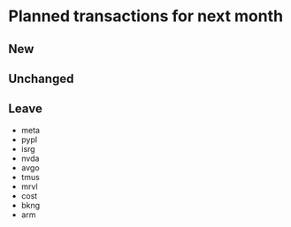 # Planned transactions for next month

## New

## Unchanged

## Leave
- meta
- pypl
- isrg
- nvda
- avgo
- tmus
- mrvl
- cost
- bkng
- arm